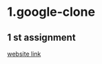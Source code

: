 # 1.google-clone
## 1 st assignment 
[website link](https://attentiveexcitablepatterns.aishwaryalaksh1.repl.co/)
